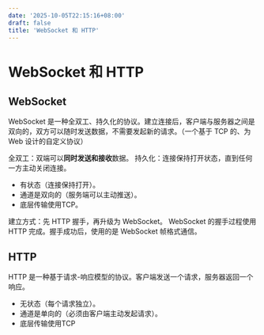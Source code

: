 ```yaml
---
date: '2025-10-05T22:15:16+08:00'
draft: false
title: 'WebSocket 和 HTTP'
---
```


# WebSocket 和 HTTP

## WebSocket
WebSocket 是一种全双工、持久化的协议。建立连接后，客户端与服务器之间是双向的，双方可以随时发送数据，不需要发起新的请求。（一个基于 TCP 的、为 Web 设计的自定义协议）

全双工：双端可以**同时发送和接收**数据。
持久化：连接保持打开状态，直到任何一方主动关闭连接。

- 有状态（连接保持打开）。
- 通道是双向的（服务端可以主动推送）。
- 底层传输使用TCP。

建立方式：先 HTTP 握手，再升级为 WebSocket。
WebSocket 的握手过程使用 HTTP 完成。握手成功后，使用的是 WebSocket 帧格式通信。



## HTTP
HTTP 是一种基于请求-响应模型的协议。客户端发送一个请求，服务器返回一个响应。

- 无状态（每个请求独立）。
- 通道是单向的（必须由客户端主动发起请求）。
- 底层传输使用TCP

